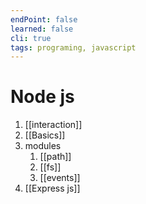 ```yaml
---
endPoint: false
learned: false
cli: true
tags: programing, javascript
---
```

# Node js
1. [[interaction]]
2. [[Basics]]
3. modules
	1. [[path]] 
	2. [[fs]]  
	3. [[events]] 
4. [[Express js]] 